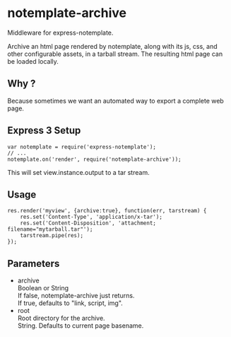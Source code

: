 notemplate-archive
==================

Middleware for express-notemplate.

Archive an html page rendered by notemplate, along with its js, css, and
other configurable assets, in a tarball stream.
The resulting html page can be loaded locally.

Why ?
-----

Because sometimes we want an automated way to export a complete web page.


Express 3 Setup
---------------

	var notemplate = require('express-notemplate');
	// ...
	notemplate.on('render', require('notemplate-archive'));

This will set view.instance.output to a tar stream.


Usage
-----

	res.render('myview', {archive:true}, function(err, tarstream) {
		res.set('Content-Type', 'application/x-tar');
		res.set('Content-Disposition', 'attachment; filename="mytarball.tar"');
		tarstream.pipe(res);
	});


Parameters
----------

* archive  
  Boolean or String  
  If false, notemplate-archive just returns.  
  If true, defaults to "link, script, img".
* root  
  Root directory for the archive.  
  String. Defaults to current page basename.  

